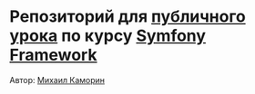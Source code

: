 # Репозиторий для [публичного урока](https://otus.ru/lessons/symfony/#event-3100) по курсу [Symfony Framework](https://otus.ru/lessons/symfony/)

Автор: [Михаил Каморин](mailto:m.v.kamorin@gmail.com)
